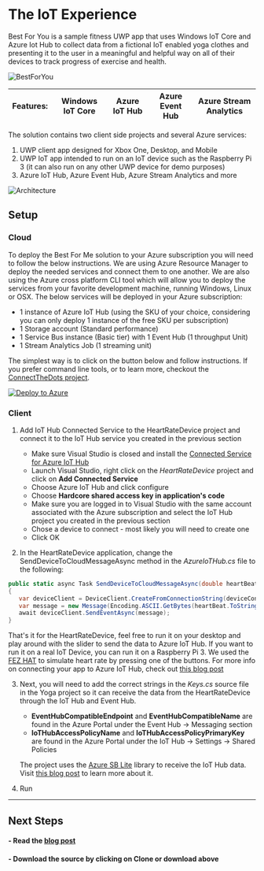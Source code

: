 <!---
  category: ControlsLayoutAndText NetworkingAndWebServices
  language: cs
  keywords: xbox mobile desktop iot azure iot-hub azure-event-hub azure-stream-analytics
-->

# The IoT Experience

Best For You is a sample fitness UWP app that uses Windows IoT Core and Azure Iot Hub to collect data from a fictional IoT enabled yoga clothes and presenting it to the user in a meaningful and helpful way on all of their devices to track progress of exercise and health. 

![BestForYou](http://i.imgur.com/PdDt7lR.png)

**Features:** | Windows IoT Core | Azure IoT Hub | Azure Event Hub | Azure Stream Analytics
---|---|---|---|---

The solution contains two client side projects and several Azure services:

1. UWP client app designed for Xbox One, Desktop, and Mobile
2. UWP IoT app intended to run on an IoT device such as the Raspberry Pi 3 (it can also run on any other UWP device for demo purposes)
3. Azure IoT Hub, Azure Event Hub, Azure Stream Analytics and more

![Architecture](http://i.imgur.com/a1I5wBg.png)

## Setup

### Cloud
To deploy the Best For Me solution to your Azure subscription you will need to follow the below instructions. We are using Azure Resource Manager to deploy the needed services and connect them to one another. We are also using the Azure cross platform CLI tool which will allow you to deploy the services from your favorite development machine, running Windows, Linux or OSX. The below services will be deployed in your Azure subscription:
* 1 instance of Azure IoT Hub (using the SKU of your choice, considering you can only deploy 1 instance of the free SKU per subscription)
* 1 Storage account (Standard performance)
* 1 Service Bus instance (Basic tier) with 1 Event Hub (1 throughput Unit)
* 1 Stream Analytics Job (1 streaming unit)

The simplest way is to click on the button below and follow instructions. If you prefer command line tools, or to learn more, checkout the [ConnectTheDots project](https://github.com/Azure/connectthedots).

[![Deploy to Azure](http://azuredeploy.net/deploybutton.png)](https://azuredeploy.net/?repository=https://github.com/Microsoft/AppDevXbox/tree/BestForYou_iot_app/ARMTemplate)


### Client
1. Add IoT Hub Connected Service to the HeartRateDevice project and connect it to the IoT Hub service you created in the previous section
    * Make sure Visual Studio is closed and install the [Connected Service for Azure IoT Hub](https://visualstudiogallery.msdn.microsoft.com/e254a3a5-d72e-488e-9bd3-8fee8e0cd1d6)
    * Launch Visual Studio, right click on the *HeartRateDevice* project and click on **Add Connected Service**
    * Choose Azure IoT Hub and click configure
    * Choose **Hardcore shared access key in application's code**
    * Make sure you are logged in to Visual Studio with the same account associated with the Azure subscription and select the IoT Hub project you created in the previous section
    * Chose a device to connect - most likely you will need to create one
    * Click OK

2.  In the HeartRateDevice application, change the SendDeviceToCloudMessageAsync method in the *AzureIoTHub.cs* file to the following:

   ```csharp
   public static async Task SendDeviceToCloudMessageAsync(double heartBeat)
   {
      var deviceClient = DeviceClient.CreateFromConnectionString(deviceConnectionString, TransportType.Amqp);
      var message = new Message(Encoding.ASCII.GetBytes(heartBeat.ToString()));
      await deviceClient.SendEventAsync(message);
   }
   ```

   That's it for the HeartRateDevice, feel free to run it on your desktop and play around with the slider to send the data to Azure IoT Hub. If you want to run it on a real IoT Device, you can run it on a Raspberry Pi 3. We used the [FEZ HAT](https://www.ghielectronics.com/catalog/product/500) to simulate heart rate by pressing one of the buttons. For more info on connecting your app to Azure IoT Hub, check out [this blog post](https://blogs.windows.com/buildingapps/2016/03/03/connect-your-windows-app-to-azure-iot-hub-with-visual-studio/) 

3. Next, you will need to add the correct strings in the *Keys.cs* source file in the Yoga project so it can receive the data from the HeartRateDevice through the IoT Hub and Event Hub.
    * **EventHubCompatibleEndpoint** and **EventHubCompatibleName** are found in the Azure Portal under the Event Hub -> Messaging section
    * **IoTHubAccessPolicyName** and **IoTHubAccessPolicyPrimaryKey** are found in the Azure Portal under the IoT Hub -> Settings -> Shared Policies

    The project uses the [Azure SB Lite](https://github.com/ppatierno/azuresblite) library to receive the IoT Hub data. Visit [this blog post](https://paolopatierno.wordpress.com/2015/11/02/azure-iot-hub-get-telemetry-data-using-amqp-stack-and-azure-sb-lite/) to learn more about it.

4. Run

***

## Next Steps ##
<!--- #### - Download the sample from the Windows Store. --->

#### - Read the [blog post](https://blogs.windows.com/buildingapps/2016/10/13/internet-of-things-on-the-xbox-app-dev-on-xbox-series)

#### - Download the source by clicking on **Clone or download** above

<!--- #### - View the one minute dev video --->
